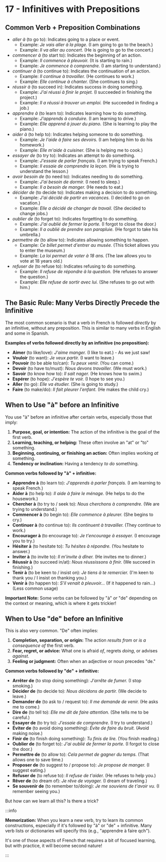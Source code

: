 # 17 - Infinitives with Prepositions

## **Common Verb + Preposition Combinations**

- *aller à* (to go to): Indicates going to a place or event.
  - Example: *Je vais aller à la plage.* (I am going to go to the beach.)
  - Example: *Il va aller au concert.* (He is going to go to the concert.)
- *commencer à* (to start to): Indicates the beginning of an action.
  - Example: *Il commence à pleuvoir.* (It is starting to rain.)
  - Example: *Je commence à comprendre.* (I am starting to understand.)
- *continuer à* (to continue to): Indicates the continuation of an action.
  - Example: *Il continue à travailler.* (He continues to work.)
  - Example: *Elle continue à chanter.* (She continues to sing.)
- *réussir à* (to succeed in): Indicates success in doing something.
  - Example: *J'ai réussi à finir le projet.* (I succeeded in finishing the project.)
  - Example: *Il a réussi à trouver un emploi.* (He succeeded in finding a job.)
- *apprendre à* (to learn to): Indicates learning how to do something.
  - Example: *J'apprends à conduire.* (I am learning to drive.)
  - Example: *Elle apprend à jouer du piano.* (She is learning to play the piano.)
- *aider à* (to help to): Indicates helping someone to do something.
  - Example: *Je l'aide à faire ses devoirs.* (I am helping him to do his homework.)
  - Example: *Elle m'aide à cuisiner.* (She is helping me to cook.)
- *essayer de* (to try to): Indicates an attempt to do something.
  - Example: *J'essaie de parler français.* (I am trying to speak French.)
  - Example: *Il essaie de comprendre la leçon.* (He is trying to understand the lesson.)
- *avoir besoin de* (to need to): Indicates needing to do something.
  - Example: *J'ai besoin de dormir.* (I need to sleep.)
  - Example: *Il a besoin de manger.* (He needs to eat.)
- *décider de* (to decide to): Indicates making a decision to do something.
  - Example: *J'ai décidé de partir en vacances.* (I decided to go on vacation.)
  - Example: *Elle a décidé de changer de travail.* (She decided to change jobs.)
- *oublier de* (to forget to): Indicates forgetting to do something.
  - Example: *J'ai oublié de fermer la porte.* (I forgot to close the door.)
  - Example: *Il a oublié de prendre son parapluie.* (He forgot to take his umbrella.)
- *permettre de* (to allow to): Indicates allowing something to happen.
  - Example: *Ce billet permet d'entrer au musée.* (This ticket allows you to enter the museum.)
  - Example: *La loi permet de voter à 18 ans.* (The law allows you to vote at 18 years old.)
- *refuser de* (to refuse to): Indicates refusing to do something.
  - Example: *Il refuse de répondre à la question.* (He refuses to answer the question.)
  - Example: *Elle refuse de sortir avec lui.* (She refuses to go out with him.)

## The Basic Rule: Many Verbs Directly Precede the Infinitive

The most common scenario is that a verb in French is followed _directly_ by an infinitive, without any preposition. This is similar to many verbs in English and some in Spanish.

**Examples of verbs followed directly by an infinitive (no preposition):**

- **Aimer** (to like/love): _J'aime manger._ (I like to eat.) - As we just saw!
- **Vouloir** (to want): _Je veux partir._ (I want to leave.)
- **Pouvoir** (to be able to/can): _Tu peux venir._ (You can come.)
- **Devoir** (to have to/must): _Nous devons travailler._ (We must work.)
- **Savoir** (to know how to): _Il sait nager._ (He knows how to swim.)
- **Espérer** (to hope): _J'espère te voir._ (I hope to see you.)
- **Aller** (to go): _Elle va étudier._ (She is going to study.)
- **Faire** (to make/do): _Il fait pleurer l'enfant._ (He makes the child cry.)

## When to Use "à" before an Infinitive

You use "à" before an infinitive after certain verbs, especially those that imply:

1. **Purpose, goal, or intention:** The action of the infinitive is the goal of the first verb.
2. **Learning, teaching, or helping:** These often involve an "at" or "to" something.
3. **Beginning, continuing, or finishing an action:** Often implies working _at_ something.
4. **Tendency or inclination:** Having a tendency _to do_ something.

**Common verbs followed by "à" + infinitive:**

- **Apprendre à** (to learn to): _J'apprends à parler français._ (I am learning to speak French.)
- **Aider à** (to help to): _Il aide à faire le ménage._ (He helps to do the housework.)
- **Chercher à** (to try to / seek to): _Nous cherchons à comprendre._ (We are trying to understand.)
- **Commencer à** (to begin to): _Elle commence à pleurer._ (She begins to cry.)
- **Continuer à** (to continue to): _Ils continuent à travailler._ (They continue to work.)
- **Encourager à** (to encourage to): _Je t'encourage à essayer._ (I encourage you to try.)
- **Hésiter à** (to hesitate to): _Tu hésites à répondre._ (You hesitate to answer.)
- **Inviter à** (to invite to): _Il m'invite à dîner._ (He invites me to dinner.)
- **Réussir à** (to succeed in/at): _Nous réussissons à finir._ (We succeed in finishing.)
- **Tenir à** (to be keen to / insist on): _Je tiens à te remercier._ (I'm keen to thank you / I insist on thanking you.)
- **Venir à** (to happen to): _S'il venait à pleuvoir..._ (If it happened to rain...) (Less common usage)

**Important Note:** Some verbs can be followed by "à" _or_ "de" depending on the context or meaning, which is where it gets trickier!

## When to Use "de" before an Infinitive

This is also very common. "De" often implies:

1. **Completion, separation, or origin:** The action _results from_ or _is a consequence of_ the first verb.
2. **Fear, regret, or advice:** What one is afraid _of_, regrets _doing_, or advises _against_.
3. **Feeling or judgment:** Often when an adjective or noun precedes "de."

**Common verbs followed by "de" + infinitive:**

- **Arrêter de** (to stop doing something): _J'arrête de fumer._ (I stop smoking.)
- **Décider de** (to decide to): _Nous décidons de partir._ (We decide to leave.)
- **Demander de** (to ask to / request to): _Il me demande de venir._ (He asks me to come.)
- **Dire de** (to tell to): _Elle me dit de faire attention._ (She tells me to be careful.)
- **Essayer de** (to try to): _J'essaie de comprendre._ (I try to understand.)
- **Éviter de** (to avoid doing something): _Évite de faire du bruit._ (Avoid making noise.)
- **Finir de** (to finish doing something): _Tu finis de lire._ (You finish reading.)
- **Oublier de** (to forget to): _J'ai oublié de fermer la porte._ (I forgot to close the door.)
- **Permettre de** (to allow to): _Cela permet de gagner du temps._ (That allows one to save time.)
- **Proposer de** (to suggest to / propose to): _Je propose de manger._ (I suggest eating.)
- **Refuser de** (to refuse to): _Il refuse de t'aider._ (He refuses to help you.)
- **Rêver de** (to dream of): _Je rêve de voyager._ (I dream of traveling.)
- **Se souvenir de** (to remember to/doing): _Je me souviens de t'avoir vu._ (I remember seeing you.)

But how can we learn all this? Is there a trick?

:::info

**Memorization:** When you learn a new verb, try to learn its common constructions, especially if it's followed by "à" or "de" + infinitive. Many verb lists or dictionaries will specify this (e.g., "apprendre à faire qch").

It's one of those aspects of French that requires a bit of focused learning, but with practice, it will become second nature!

:::
